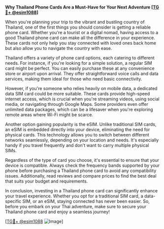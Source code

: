 **Why Thailand Phone Cards Are a Must-Have for Your Next Adventure [[TG💪+ @esim1088](https://t.me/s/esim1088)]**

When you're planning your trip to the vibrant and bustling country of Thailand, one of the first things you should consider is getting a reliable phone card. Whether you're a tourist or a digital nomad, having access to a good Thailand phone card can make all the difference in your experience. These cards not only help you stay connected with loved ones back home but also allow you to navigate the country with ease.

Thailand offers a variety of phone card options, each catering to different needs. For instance, if you're looking for a simple solution, a regular SIM card might be perfect. You can easily purchase these at any convenience store or airport upon arrival. They offer straightforward voice calls and data services, making them ideal for those who need basic connectivity.

However, if you're someone who relies heavily on mobile data, a dedicated data SIM card could be more suitable. These cards provide high-speed internet access, which is crucial when you're streaming videos, using social media, or navigating through Google Maps. Some providers even offer unlimited data packages, which can be a lifesaver when you're exploring remote areas where Wi-Fi might be scarce.

Another option gaining popularity is the eSIM. Unlike traditional SIM cards, an eSIM is embedded directly into your device, eliminating the need for physical cards. This technology allows you to switch between different networks seamlessly, depending on your location and needs. It's especially handy if you travel frequently and don't want to carry multiple physical SIMs.

Regardless of the type of card you choose, it's essential to ensure that your device is compatible. Always check the frequency bands supported by your phone before purchasing a Thailand phone card to avoid any compatibility issues. Additionally, read reviews and compare prices to find the best deal that suits your budget and requirements.

In conclusion, investing in a Thailand phone card can significantly enhance your travel experience. Whether you opt for a traditional SIM card, a data-specific SIM, or an eSIM, staying connected has never been easier. So, before you embark on your Thai adventure, make sure to secure your Thailand phone card and enjoy a seamless journey! 

[[TG💪+ @esim1088](https://t.me/s/esim1088) ![Image](https://i.postimg.cc/Y0z9fWf4/image.png)]